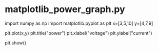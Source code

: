 # matplotlib_power_graph.py
import numpy as np
import matplotlib.pyplot as plt
x=[3,5,10]
y=[4,7,9]

plt.plot(x,y)
plt.title("power")
plt.xlabel("voltage")
plt.ylabel("current")

plt.show()
